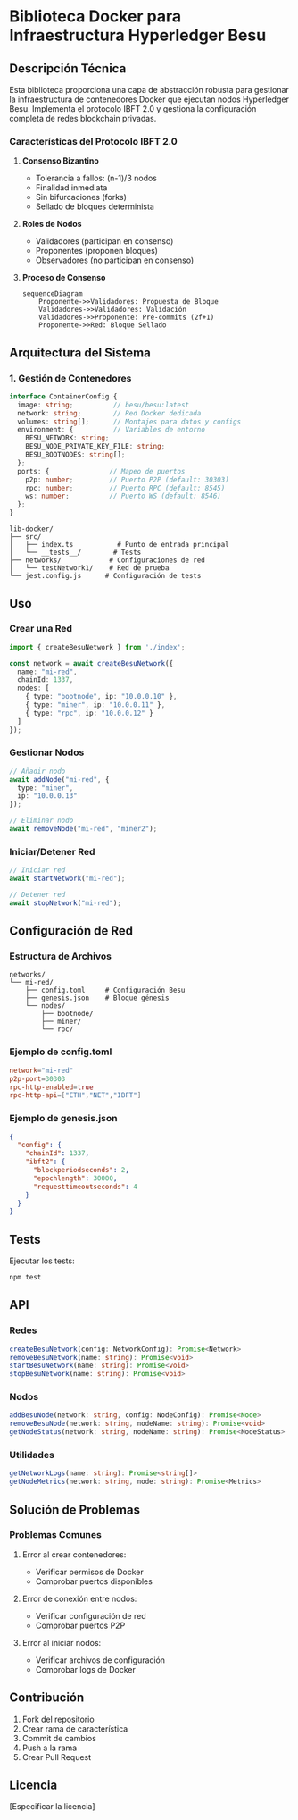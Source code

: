 # Biblioteca Docker para Infraestructura Hyperledger Besu

## Descripción Técnica

Esta biblioteca proporciona una capa de abstracción robusta para gestionar la infraestructura de contenedores Docker que ejecutan nodos Hyperledger Besu. Implementa el protocolo IBFT 2.0 y gestiona la configuración completa de redes blockchain privadas.

### Características del Protocolo IBFT 2.0

1. **Consenso Bizantino**
   - Tolerancia a fallos: (n-1)/3 nodos
   - Finalidad inmediata
   - Sin bifurcaciones (forks)
   - Sellado de bloques determinista

2. **Roles de Nodos**
   - Validadores (participan en consenso)
   - Proponentes (proponen bloques)
   - Observadores (no participan en consenso)

3. **Proceso de Consenso**
   ```mermaid
   sequenceDiagram
       Proponente->>Validadores: Propuesta de Bloque
       Validadores->>Validadores: Validación
       Validadores->>Proponente: Pre-commits (2f+1)
       Proponente->>Red: Bloque Sellado
   ```

## Arquitectura del Sistema

### 1. Gestión de Contenedores
```typescript
interface ContainerConfig {
  image: string;          // besu/besu:latest
  network: string;        // Red Docker dedicada
  volumes: string[];      // Montajes para datos y configs
  environment: {          // Variables de entorno
    BESU_NETWORK: string;
    BESU_NODE_PRIVATE_KEY_FILE: string;
    BESU_BOOTNODES: string[];
  };
  ports: {               // Mapeo de puertos
    p2p: number;         // Puerto P2P (default: 30303)
    rpc: number;         // Puerto RPC (default: 8545)
    ws: number;          // Puerto WS (default: 8546)
  };
}
```

```
lib-docker/
├── src/
│   ├── index.ts           # Punto de entrada principal
│   └── __tests__/        # Tests
├── networks/            # Configuraciones de red
│   └── testNetwork1/    # Red de prueba
└── jest.config.js      # Configuración de tests
```

## Uso

### Crear una Red

```typescript
import { createBesuNetwork } from './index';

const network = await createBesuNetwork({
  name: "mi-red",
  chainId: 1337,
  nodes: [
    { type: "bootnode", ip: "10.0.0.10" },
    { type: "miner", ip: "10.0.0.11" },
    { type: "rpc", ip: "10.0.0.12" }
  ]
});
```

### Gestionar Nodos

```typescript
// Añadir nodo
await addNode("mi-red", {
  type: "miner",
  ip: "10.0.0.13"
});

// Eliminar nodo
await removeNode("mi-red", "miner2");
```

### Iniciar/Detener Red

```typescript
// Iniciar red
await startNetwork("mi-red");

// Detener red
await stopNetwork("mi-red");
```

## Configuración de Red

### Estructura de Archivos

```
networks/
└── mi-red/
    ├── config.toml     # Configuración Besu
    ├── genesis.json    # Bloque génesis
    └── nodes/
        ├── bootnode/
        ├── miner/
        └── rpc/
```

### Ejemplo de config.toml

```toml
network="mi-red"
p2p-port=30303
rpc-http-enabled=true
rpc-http-api=["ETH","NET","IBFT"]
```

### Ejemplo de genesis.json

```json
{
  "config": {
    "chainId": 1337,
    "ibft2": {
      "blockperiodseconds": 2,
      "epochlength": 30000,
      "requesttimeoutseconds": 4
    }
  }
}
```

## Tests

Ejecutar los tests:
```bash
npm test
```

## API

### Redes

```typescript
createBesuNetwork(config: NetworkConfig): Promise<Network>
removeBesuNetwork(name: string): Promise<void>
startBesuNetwork(name: string): Promise<void>
stopBesuNetwork(name: string): Promise<void>
```

### Nodos

```typescript
addBesuNode(network: string, config: NodeConfig): Promise<Node>
removeBesuNode(network: string, nodeName: string): Promise<void>
getNodeStatus(network: string, nodeName: string): Promise<NodeStatus>
```

### Utilidades

```typescript
getNetworkLogs(name: string): Promise<string[]>
getNodeMetrics(network: string, node: string): Promise<Metrics>
```

## Solución de Problemas

### Problemas Comunes

1. Error al crear contenedores:
   - Verificar permisos de Docker
   - Comprobar puertos disponibles

2. Error de conexión entre nodos:
   - Verificar configuración de red
   - Comprobar puertos P2P

3. Error al iniciar nodos:
   - Verificar archivos de configuración
   - Comprobar logs de Docker

## Contribución

1. Fork del repositorio
2. Crear rama de característica
3. Commit de cambios
4. Push a la rama
5. Crear Pull Request

## Licencia

[Especificar la licencia]
